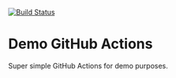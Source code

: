 [![Build Status](https://dev.azure.com/martin/github-actions/_apis/build/status/martinwoodward.gh-actions?branchName=master)](https://dev.azure.com/martin/github-actions/_build/latest?definitionId=38&branchName=master)

# Demo GitHub Actions

Super simple GitHub Actions for demo purposes.


